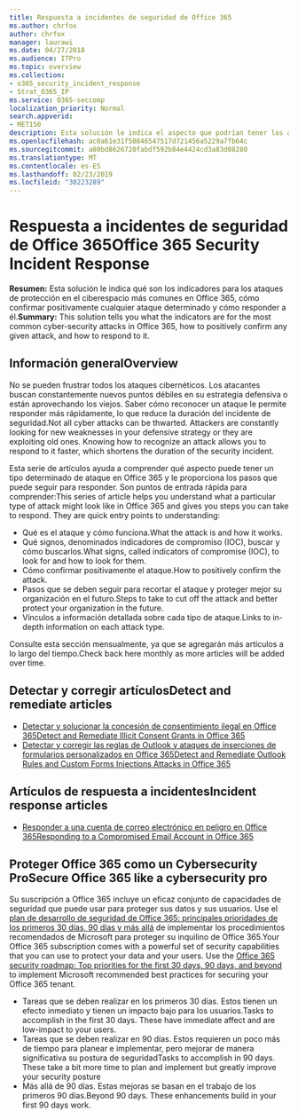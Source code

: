 ```yaml
---
title: Respuesta a incidentes de seguridad de Office 365
ms.author: chrfox
author: chrfox
manager: laurawi
ms.date: 04/27/2018
ms.audience: ITPro
ms.topic: overview
ms.collection:
- o365_security_incident_response
- Strat_O365_IP
ms.service: O365-seccomp
localization_priority: Normal
search.appverid:
- MET150
description: Esta solución le indica el aspecto que podrían tener los ataques cibernéticos más comunes en Office 365 y cómo responder a ellos.
ms.openlocfilehash: ac0a61e31f50846547517d721456a5229a7fb64c
ms.sourcegitcommit: a80bd8626720fabdf592b84e4424cd3a83d08280
ms.translationtype: MT
ms.contentlocale: es-ES
ms.lasthandoff: 02/23/2019
ms.locfileid: "30223289"
---
```

# <a name="office-365-security-incident-response"></a><span data-ttu-id="c4ac2-103">Respuesta a incidentes de seguridad de Office 365</span><span class="sxs-lookup"><span data-stu-id="c4ac2-103">Office 365 Security Incident Response</span></span>

 <span data-ttu-id="c4ac2-104">**Resumen:** Esta solución le indica qué son los indicadores para los ataques de protección en el ciberespacio más comunes en Office 365, cómo confirmar positivamente cualquier ataque determinado y cómo responder a él.</span><span class="sxs-lookup"><span data-stu-id="c4ac2-104">**Summary:** This solution tells you what the indicators are for the most common cyber-security attacks in Office 365, how to positively confirm any given attack, and how to respond to it.</span></span>
  
## <a name="overview"></a><span data-ttu-id="c4ac2-105">Información general</span><span class="sxs-lookup"><span data-stu-id="c4ac2-105">Overview</span></span>
<span data-ttu-id="c4ac2-p101">No se pueden frustrar todos los ataques cibernéticos. Los atacantes buscan constantemente nuevos puntos débiles en su estrategia defensiva o están aprovechando los viejos. Saber cómo reconocer un ataque le permite responder más rápidamente, lo que reduce la duración del incidente de seguridad.</span><span class="sxs-lookup"><span data-stu-id="c4ac2-p101">Not all cyber attacks can be thwarted. Attackers are constantly looking for new weaknesses in your defensive strategy or they are exploiting old ones. Knowing how to recognize an attack allows you to respond to it faster, which shortens the duration of the security incident.</span></span>

<span data-ttu-id="c4ac2-p102">Esta serie de artículos ayuda a comprender qué aspecto puede tener un tipo determinado de ataque en Office 365 y le proporciona los pasos que puede seguir para responder. Son puntos de entrada rápida para comprender:</span><span class="sxs-lookup"><span data-stu-id="c4ac2-p102">This series of article helps you understand what a particular type of attack might look like in Office 365 and gives you steps you can take to respond. They are quick entry points to understanding:</span></span>
 
- <span data-ttu-id="c4ac2-111">Qué es el ataque y cómo funciona.</span><span class="sxs-lookup"><span data-stu-id="c4ac2-111">What the attack is and how it works.</span></span>
- <span data-ttu-id="c4ac2-112">Qué signos, denominados indicadores de compromiso (IOC), buscar y cómo buscarlos.</span><span class="sxs-lookup"><span data-stu-id="c4ac2-112">What signs, called indicators of compromise (IOC), to look for and how to look for them.</span></span>
- <span data-ttu-id="c4ac2-113">Cómo confirmar positivamente el ataque.</span><span class="sxs-lookup"><span data-stu-id="c4ac2-113">How to positively confirm the attack.</span></span>
- <span data-ttu-id="c4ac2-114">Pasos que se deben seguir para recortar el ataque y proteger mejor su organización en el futuro.</span><span class="sxs-lookup"><span data-stu-id="c4ac2-114">Steps to take to cut off the attack and better protect your organization in the future.</span></span>
- <span data-ttu-id="c4ac2-115">Vínculos a información detallada sobre cada tipo de ataque.</span><span class="sxs-lookup"><span data-stu-id="c4ac2-115">Links to in-depth information on each attack type.</span></span>

<span data-ttu-id="c4ac2-116">Consulte esta sección mensualmente, ya que se agregarán más artículos a lo largo del tiempo.</span><span class="sxs-lookup"><span data-stu-id="c4ac2-116">Check back here monthly as more articles will be added over time.</span></span>

## <a name="detect-and-remediate-articles"></a><span data-ttu-id="c4ac2-117">Detectar y corregir artículos</span><span class="sxs-lookup"><span data-stu-id="c4ac2-117">Detect and remediate articles</span></span>

- [<span data-ttu-id="c4ac2-118">Detectar y solucionar la concesión de consentimiento ilegal en Office 365</span><span class="sxs-lookup"><span data-stu-id="c4ac2-118">Detect and Remediate Illicit Consent Grants in Office 365</span></span>](detect-and-remediate-illicit-consent-grants.md)
- [<span data-ttu-id="c4ac2-119">Detectar y corregir las reglas de Outlook y ataques de inserciones de formularios personalizados en Office 365</span><span class="sxs-lookup"><span data-stu-id="c4ac2-119">Detect and Remediate Outlook Rules and Custom Forms Injections Attacks in Office 365</span></span>](detect-and-remediate-outlook-rules-forms-attack.md)
 
## <a name="incident-response-articles"></a><span data-ttu-id="c4ac2-120">Artículos de respuesta a incidentes</span><span class="sxs-lookup"><span data-stu-id="c4ac2-120">Incident response articles</span></span>

- [<span data-ttu-id="c4ac2-121">Responder a una cuenta de correo electrónico en peligro en Office 365</span><span class="sxs-lookup"><span data-stu-id="c4ac2-121">Responding to a Compromised Email Account in Office 365</span></span>](responding-to-a-compromised-email-account.md)

## <a name="secure-office-365-like-a-cybersecurity-pro"></a><span data-ttu-id="c4ac2-122">Proteger Office 365 como un Cybersecurity Pro</span><span class="sxs-lookup"><span data-stu-id="c4ac2-122">Secure Office 365 like a cybersecurity pro</span></span>
<span data-ttu-id="c4ac2-p103">Su suscripción a Office 365 incluye un eficaz conjunto de capacidades de seguridad que puede usar para proteger sus datos y sus usuarios.  Use el [plan de desarrollo de seguridad de Office 365: principales prioridades de los primeros 30 días, 90 días y más allá](https://support.office.com/article/Office-365-security-roadmap-Top-priorities-for-the-first-30-days-90-days-and-beyond-28c86a1c-e4dd-4aad-a2a6-c768a21cb352) de implementar los procedimientos recomendados de Microsoft para proteger su inquilino de Office 365.</span><span class="sxs-lookup"><span data-stu-id="c4ac2-p103">Your Office 365 subscription comes with a powerful set of security capabilities that you can use to protect your data and your users.  Use the [Office 365 security roadmap: Top priorities for the first 30 days, 90 days, and beyond](https://support.office.com/article/Office-365-security-roadmap-Top-priorities-for-the-first-30-days-90-days-and-beyond-28c86a1c-e4dd-4aad-a2a6-c768a21cb352) to implement Microsoft recommended best practices for securing your Office 365 tenant.</span></span>
- <span data-ttu-id="c4ac2-p104">Tareas que se deben realizar en los primeros 30 días.  Estos tienen un efecto inmediato y tienen un impacto bajo para los usuarios.</span><span class="sxs-lookup"><span data-stu-id="c4ac2-p104">Tasks to accomplish in the first 30 days.  These have immediate affect and are low-impact to your users.</span></span>
- <span data-ttu-id="c4ac2-p105">Tareas que se deben realizar en 90 días. Estos requieren un poco más de tiempo para planear e implementar, pero mejorar de manera significativa su postura de seguridad</span><span class="sxs-lookup"><span data-stu-id="c4ac2-p105">Tasks to accomplish in 90 days. These take a bit more time to plan and implement but greatly improve your security posture</span></span>
- <span data-ttu-id="c4ac2-p106">Más allá de 90 días. Estas mejoras se basan en el trabajo de los primeros 90 días.</span><span class="sxs-lookup"><span data-stu-id="c4ac2-p106">Beyond 90 days. These enhancements build in your first 90 days work.</span></span>







